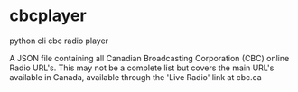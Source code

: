# cbcplayer
python cli cbc radio player

A JSON file containing all Canadian Broadcasting Corporation (CBC) online Radio URL's. This may not be a complete list but covers the main URL's available in Canada, available through the 'Live Radio' link at cbc.ca

